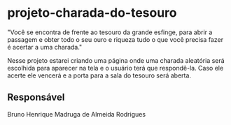 # projeto-charada-do-tesouro

"Você se encontra de frente ao tesouro da grande esfinge, para abrir a passagem e obter todo o seu ouro e riqueza tudo o que você precisa fazer é acertar a uma charada."

Nesse projeto estarei criando uma página onde uma charada aleatória será escolhida para aparecer na tela e o usuário terá que respondê-la. Caso ele acerte ele vencerá e a porta para a sala do tesouro será aberta.

## Responsável
Bruno Henrique Madruga de Almeida Rodrigues
